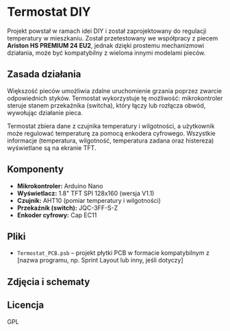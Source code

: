 # Termostat DIY

Projekt powstał w ramach idei DIY i został zaprojektowany do regulacji temperatury w mieszkaniu. Został przetestowany we współpracy z piecem **Ariston HS PREMIUM 24 EU2**, jednak dzięki prostemu mechanizmowi działania, może być kompatybilny z wieloma innymi modelami pieców.

## Zasada działania

Większość pieców umożliwia zdalne uruchomienie grzania poprzez zwarcie odpowiednich styków. Termostat wykorzystuje tę możliwość: mikrokontroler steruje stanem przekaźnika (switcha), który łączy lub rozłącza obwód, wywołując działanie pieca.

Termostat zbiera dane z czujnika temperatury i wilgotności, a użytkownik może regulować temperaturę za pomocą enkodera cyfrowego. Wszystkie informacje (temperatura, wilgotność, temperatura zadana oraz histereza) wyświetlane są na ekranie TFT.

## Komponenty

- **Mikrokontroler:** Arduino Nano  
- **Wyświetlacz:** 1.8" TFT SPI 128x160 (wersja V1.1)  
- **Czujnik:** AHT10 (pomiar temperatury i wilgotności)  
- **Przekaźnik (switch):** JQC-3FF-S-Z  
- **Enkoder cyfrowy:** Cap EC11  

## Pliki

- `Termostat_PCB.psb` – projekt płytki PCB w formacie kompatybilnym z [nazwa programu, np. Sprint Layout lub inny, jeśli dotyczy]

## Zdjęcia i schematy



## Licencja

GPL